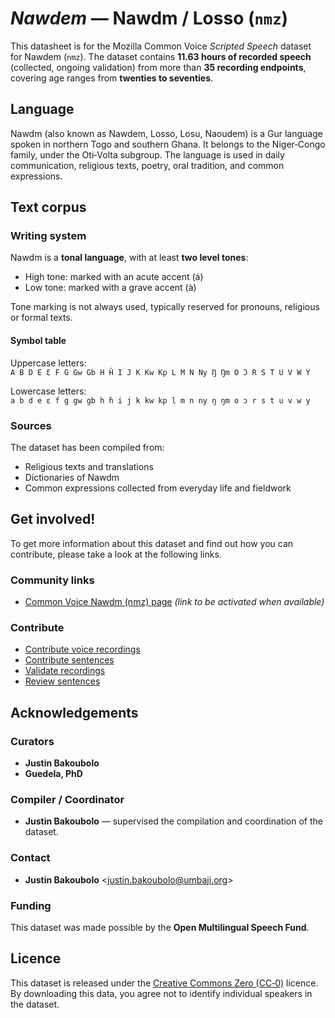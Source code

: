 # *Nawdem* — Nawdm / Losso (`nmz`)

This datasheet is for the Mozilla Common Voice *Scripted Speech* dataset  
for Nawdem (`nmz`). The dataset contains **11.63 hours of recorded speech** (collected, ongoing validation) from more than **35 recording endpoints**, covering age ranges from **twenties to seventies**.

## Language

Nawdm (also known as Nawdem, Losso, Losu, Naoudem) is a Gur language spoken in northern Togo and southern Ghana. It belongs to the Niger‑Congo family, under the Oti‑Volta subgroup. The language is used in daily communication, religious texts, poetry, oral tradition, and common expressions.

<!-- ### Variants -->

<!-- Original Answer: -->
<!-- This dataset includes not only the standard Nawdem variety but also variants loosely referred to as Losso. Differences are phonetic, lexical, and orthographic among communities; this dataset aims to represent this variation for better coverage. -->

## Text corpus

### Writing system

Nawdm is a **tonal language**, with at least **two level tones**:

- High tone: marked with an acute accent (á)  
- Low tone: marked with a grave accent (à)  

Tone marking is not always used, typically reserved for pronouns, religious or formal texts.

#### Symbol table

Uppercase letters:  
```A B D E Ɛ F G Gw Gb H Ĥ I J K Kw Kp L M N Ny Ŋ Ŋm O Ɔ R S T U V W Y  ```

Lowercase letters:  
```a b d e ɛ f g gw gb h ɦ i j k kw kp l m n ny ŋ ŋm o ɔ r s t u v w y  ```

### Sources

The dataset has been compiled from:  
* Religious texts and translations  
* Dictionaries of Nawdm  
* Common expressions collected from everyday life and fieldwork  


## Get involved!

To get more information about this dataset and find out how you can contribute, please take a look at the following links.

### Community links

* [Common Voice Nawdm (nmz) page](https://commonvoice.mozilla.org/nmz) *(link to be activated when available)*

### Contribute

* [Contribute voice recordings](https://commonvoice.mozilla.org/nmz/speak)  
* [Contribute sentences](https://commonvoice.mozilla.org/nmz/write)  
* [Validate recordings](https://commonvoice.mozilla.org/nmz/listen)  
* [Review sentences](https://commonvoice.mozilla.org/nmz/review)  


## Acknowledgements

### Curators

* **Justin Bakoubolo**  
* **Guedela, PhD**  

### Compiler / Coordinator

* **Justin Bakoubolo** — supervised the compilation and coordination of the dataset.

### Contact

* **Justin Bakoubolo** <[justin.bakoubolo@umbaji.org](mailto:justin.bakoubolo@umbaji.org)>

### Funding

This dataset was made possible by the **Open Multilingual Speech Fund**.

## Licence

This dataset is released under the [Creative Commons Zero (CC‑0)](https://creativecommons.org/public-domain/cc0/) licence.  
By downloading this data, you agree not to identify individual speakers in the dataset.
